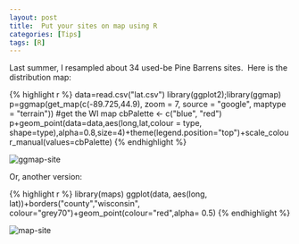 ```yaml
---
layout: post
title:  Put your sites on map using R
categories: [Tips]
tags: [R]
---
```

Last summer, I resampled about 34 used-be Pine Barrens sites.  Here is the distribution map:

{% highlight r %}
data=read.csv("lat.csv")
library(ggplot2);library(ggmap)
p=ggmap(get_map(c(-89.725,44.9), zoom = 7, source = "google", maptype = "terrain")) #get the WI map
cbPalette <- c("blue", "red")
p+geom_point(data=data,aes(long,lat,colour = type, shape=type),alpha=0.8,size=4)+theme(legend.position="top")+scale_colour_manual(values=cbPalette)
{% endhighlight %}

![ggmap-site](http://i.imgur.com/nYFKywM.png)

Or, another version:

{% highlight r %}
library(maps)
ggplot(data, aes(long, lat))+borders("county","wisconsin", colour="grey70")+geom_point(colour="red",alpha= 0.5)
{% endhighlight %}

![map-site](http://i.imgur.com/n7nuFKq.png)

